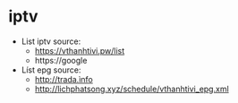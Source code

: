 # iptv
+ List iptv source:
  - https://vthanhtivi.pw/list
  - https://google
+ Líst epg source:
  - http://trada.ìnfo
  - http://lichphatsong.xyz/schedule/vthanhtivi_epg.xml
